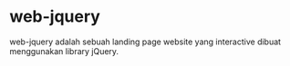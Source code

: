 # web-jquery
web-jquery adalah sebuah landing page website yang interactive dibuat menggunakan library jQuery.
